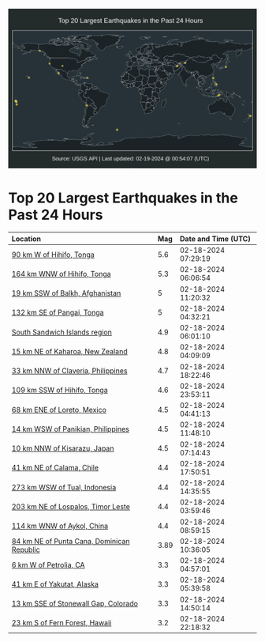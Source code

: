 ![Map](./map.png)

# Top 20 Largest Earthquakes in the Past 24 Hours

| Location | Mag | Date and Time (UTC) |
|:---|:---|:---|
| [90 km W of Hihifo, Tonga](https://earthquake.usgs.gov/earthquakes/eventpage/us7000lzz2) | 5.6 | 02-18-2024 07:29:19 |
| [164 km WNW of Hihifo, Tonga](https://earthquake.usgs.gov/earthquakes/eventpage/us7000lzyu) | 5.3 | 02-18-2024 06:06:54 |
| [19 km SSW of Balkh, Afghanistan](https://earthquake.usgs.gov/earthquakes/eventpage/us7000m003) | 5 | 02-18-2024 11:20:32 |
| [132 km SE of Pangai, Tonga](https://earthquake.usgs.gov/earthquakes/eventpage/us7000lzyl) | 5 | 02-18-2024 04:32:21 |
| [South Sandwich Islands region](https://earthquake.usgs.gov/earthquakes/eventpage/us7000lzyt) | 4.9 | 02-18-2024 06:01:10 |
| [15 km NE of Kaharoa, New Zealand](https://earthquake.usgs.gov/earthquakes/eventpage/us7000lzyd) | 4.8 | 02-18-2024 04:09:09 |
| [33 km NNW of Claveria, Philippines](https://earthquake.usgs.gov/earthquakes/eventpage/us7000m01t) | 4.7 | 02-18-2024 18:22:46 |
| [109 km SSW of Hihifo, Tonga](https://earthquake.usgs.gov/earthquakes/eventpage/us7000m036) | 4.6 | 02-18-2024 23:53:11 |
| [68 km ENE of Loreto, Mexico](https://earthquake.usgs.gov/earthquakes/eventpage/us7000lzyk) | 4.5 | 02-18-2024 04:41:13 |
| [14 km WSW of Panikian, Philippines](https://earthquake.usgs.gov/earthquakes/eventpage/us7000m00g) | 4.5 | 02-18-2024 11:48:10 |
| [10 km NNW of Kisarazu, Japan](https://earthquake.usgs.gov/earthquakes/eventpage/us7000lzyx) | 4.5 | 02-18-2024 07:14:43 |
| [41 km NE of Calama, Chile](https://earthquake.usgs.gov/earthquakes/eventpage/us7000m01n) | 4.4 | 02-18-2024 17:50:51 |
| [273 km WSW of Tual, Indonesia](https://earthquake.usgs.gov/earthquakes/eventpage/us7000m00u) | 4.4 | 02-18-2024 14:35:55 |
| [203 km NE of Lospalos, Timor Leste](https://earthquake.usgs.gov/earthquakes/eventpage/us7000lzyc) | 4.4 | 02-18-2024 03:59:46 |
| [114 km WNW of Aykol, China](https://earthquake.usgs.gov/earthquakes/eventpage/us7000lzzr) | 4.4 | 02-18-2024 08:59:15 |
| [84 km NE of Punta Cana, Dominican Republic](https://earthquake.usgs.gov/earthquakes/eventpage/pr2024049000) | 3.89 | 02-18-2024 10:36:05 |
| [6 km W of Petrolia, CA](https://earthquake.usgs.gov/earthquakes/eventpage/nc74004186) | 3.3 | 02-18-2024 04:57:01 |
| [41 km E of Yakutat, Alaska](https://earthquake.usgs.gov/earthquakes/eventpage/ak024294jnnx) | 3.3 | 02-18-2024 05:39:58 |
| [13 km SSE of Stonewall Gap, Colorado](https://earthquake.usgs.gov/earthquakes/eventpage/us7000m00v) | 3.3 | 02-18-2024 14:50:14 |
| [23 km S of Fern Forest, Hawaii](https://earthquake.usgs.gov/earthquakes/eventpage/hv74115821) | 3.2 | 02-18-2024 22:18:32 |

